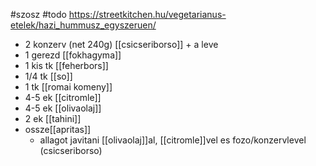 #szosz #todo
https://streetkitchen.hu/vegetarianus-etelek/hazi_hummusz_egyszeruen/

- 2 konzerv (net 240g) [[csicseriborso]] + a leve
- 1 gerezd [[fokhagyma]]
- 1 kis tk [[feherbors]]
- 1/4 tk [[so]]
- 1 tk [[romai komeny]]
- 4-5 ek [[citromle]]
- 4-5 ek [[olivaolaj]]
- 2 ek [[tahini]]
- ossze[[apritas]]
	- allagot javitani [[olivaolaj]]al, [[citromle]]vel es fozo/konzervlevel (csicseriborso)